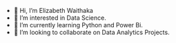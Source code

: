 - 👋 Hi, I’m Elizabeth Waithaka
- 👀 I’m interested in Data Science.
- 🌱 I’m currently learning Python and Power Bi.
- 💞️ I’m looking to collaborate on Data Analytics Projects.



